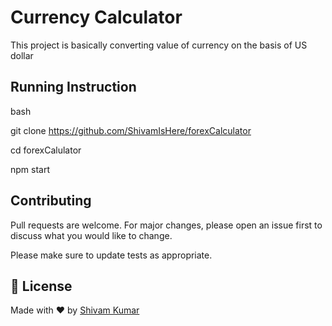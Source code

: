 # Currency Calculator
This project is basically converting value of currency on the basis of US dollar


## Running Instruction

bash

git clone https://github.com/ShivamIsHere/forexCalculator

cd forexCalulator

npm start


## Contributing

Pull requests are welcome. For major changes, please open an issue first
to discuss what you would like to change.

Please make sure to update tests as appropriate.

## 📝 License ##
Made with ♥ by <a href="https://github.com/ShivamIsHere" target="_blank">Shivam Kumar</a>
&#xa0;
